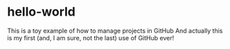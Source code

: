 # hello-world
This is a toy example of how to manage projects in GitHub
And actually this is my first (and, I am sure, not the last) use of GitHub ever!
